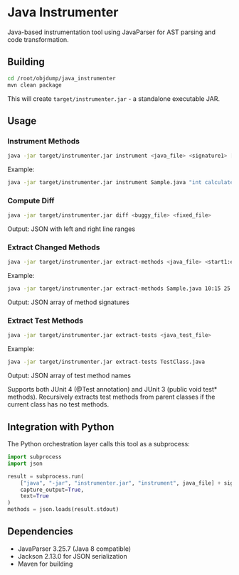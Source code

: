 # Java Instrumenter

Java-based instrumentation tool using JavaParser for AST parsing and code transformation.

## Building

```bash
cd /root/objdump/java_instrumenter
mvn clean package
```

This will create `target/instrumenter.jar` - a standalone executable JAR.

## Usage

### Instrument Methods

```bash
java -jar target/instrumenter.jar instrument <java_file> <signature1> [<signature2> ...]
```

Example:
```bash
java -jar target/instrumenter.jar instrument Sample.java "int calculate(int a, int b)"
```

### Compute Diff

```bash
java -jar target/instrumenter.jar diff <buggy_file> <fixed_file>
```

Output: JSON with left and right line ranges

### Extract Changed Methods

```bash
java -jar target/instrumenter.jar extract-methods <java_file> <start1:end1> [<start2:end2> ...]
```

Example:
```bash
java -jar target/instrumenter.jar extract-methods Sample.java 10:15 25:30
```

Output: JSON array of method signatures

### Extract Test Methods

```bash
java -jar target/instrumenter.jar extract-tests <java_test_file>
```

Example:
```bash
java -jar target/instrumenter.jar extract-tests TestClass.java
```

Output: JSON array of test method names

Supports both JUnit 4 (@Test annotation) and JUnit 3 (public void test* methods).
Recursively extracts test methods from parent classes if the current class has no test methods.

## Integration with Python

The Python orchestration layer calls this tool as a subprocess:

```python
import subprocess
import json

result = subprocess.run(
    ["java", "-jar", "instrumenter.jar", "instrument", java_file] + signatures,
    capture_output=True,
    text=True
)
methods = json.loads(result.stdout)
```

## Dependencies

- JavaParser 3.25.7 (Java 8 compatible)
- Jackson 2.13.0 for JSON serialization
- Maven for building

